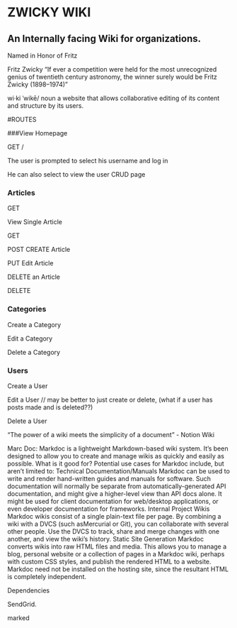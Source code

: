 # ZWICKY WIKI


## An Internally facing Wiki for organizations.


Named in Honor of Fritz

Fritz Zwicky
“If ever a competition were held for the most unrecognized genius of twentieth century astronomy, the winner surely would be Fritz Zwicky (1898–1974)”

wi·ki
ˈwikē/
noun
a website that allows collaborative editing of its content and structure by its users.


#ROUTES

###View Homepage

GET /

The user is prompted to select his username and log in  

He can also select to view the user CRUD page



### Articles

GET


View Single Article

GET

POST CREATE Article


PUT Edit Article


DELETE an Article

DELETE

### Categories

Create a Category

Edit a Category

Delete a Category



### Users

Create a User

Edit a User //  may be better to just create or delete, (what if a user has posts made and is deleted??)

Delete a User












“The power of a wiki meets the simplicity of a document” - Notion Wiki

Marc Doc:
Markdoc is a lightweight Markdown-based wiki system. It’s been designed to allow you to create and manage wikis as quickly and easily as possible.
What is it good for?
Potential use cases for Markdoc include, but aren’t limited to:
Technical Documentation/Manuals
Markdoc can be used to write and render hand-written guides and manuals for software. Such documentation will normally be separate from automatically-generated API documentation, and might give a higher-level view than API docs alone. It might be used for client documentation for web/desktop applications, or even developer documentation for frameworks.
Internal Project Wikis
Markdoc wikis consist of a single plain-text file per page. By combining a wiki with a DVCS (such asMercurial or Git), you can collaborate with several other people. Use the DVCS to track, share and merge changes with one another, and view the wiki’s history.
Static Site Generation
Markdoc converts wikis into raw HTML files and media. This allows you to manage a blog, personal website or a collection of pages in a Markdoc wiki, perhaps with custom CSS styles, and publish the rendered HTML to a website. Markdoc need not be installed on the hosting site, since the resultant HTML is completely independent.


Dependencies

SendGrid.

marked
